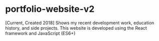 # portfolio-website-v2
[Current, Created 2018] Shows my recent development work, education history, and side projects.  This website is developed using the React framework and JavaScript (ES6+)
